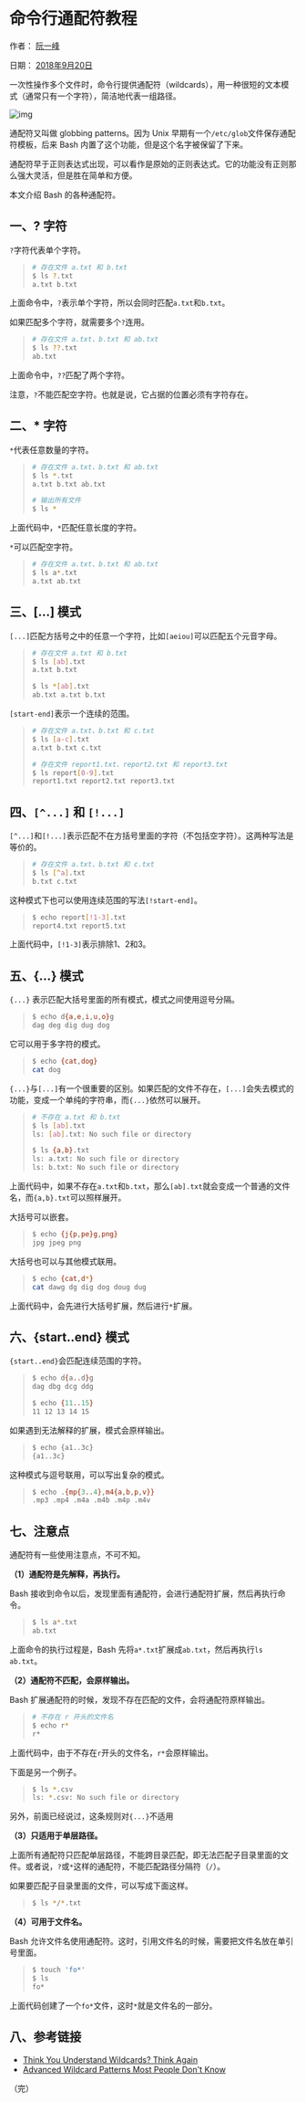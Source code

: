# 命令行通配符教程

作者： [阮一峰](https://www.ruanyifeng.com/)

日期： [2018年9月20日](https://www.ruanyifeng.com/blog/2018/09/)

一次性操作多个文件时，命令行提供通配符（wildcards），用一种很短的文本模式（通常只有一个字符），简洁地代表一组路径。

![img](https://www.wangbase.com/blogimg/asset/201809/bg2018092001.jpg)

通配符又叫做 globbing patterns。因为 Unix 早期有一个`/etc/glob`文件保存通配符模板，后来 Bash 内置了这个功能，但是这个名字被保留了下来。

通配符早于正则表达式出现，可以看作是原始的正则表达式。它的功能没有正则那么强大灵活，但是胜在简单和方便。

本文介绍 Bash 的各种通配符。

## 一、? 字符

`?`字符代表单个字符。

> ```bash
> # 存在文件 a.txt 和 b.txt
> $ ls ?.txt
> a.txt b.txt
> ```

上面命令中，`?`表示单个字符，所以会同时匹配`a.txt`和`b.txt`。

如果匹配多个字符，就需要多个`?`连用。

> ```bash
> # 存在文件 a.txt、b.txt 和 ab.txt
> $ ls ??.txt
> ab.txt
> ```

上面命令中，`??`匹配了两个字符。

注意，`?`不能匹配空字符。也就是说，它占据的位置必须有字符存在。

## 二、* 字符

`*`代表任意数量的字符。

> ```bash
> # 存在文件 a.txt、b.txt 和 ab.txt
> $ ls *.txt
> a.txt b.txt ab.txt
> 
> # 输出所有文件
> $ ls *
> ```

上面代码中，`*`匹配任意长度的字符。

`*`可以匹配空字符。

> ```bash
> # 存在文件 a.txt、b.txt 和 ab.txt
> $ ls a*.txt
> a.txt ab.txt
> ```

## 三、[...] 模式

`[...]`匹配方括号之中的任意一个字符，比如`[aeiou]`可以匹配五个元音字母。

> ```bash
> # 存在文件 a.txt 和 b.txt
> $ ls [ab].txt
> a.txt b.txt
> 
> $ ls *[ab].txt
> ab.txt a.txt b.txt
> ```

`[start-end]`表示一个连续的范围。

> ```bash
> # 存在文件 a.txt、b.txt 和 c.txt
> $ ls [a-c].txt
> a.txt b.txt c.txt
> 
> # 存在文件 report1.txt、report2.txt 和 report3.txt
> $ ls report[0-9].txt
> report1.txt report2.txt report3.txt
> ```

## 四、`[^...]` 和 `[!...]`

`[^...]`和`[!...]`表示匹配不在方括号里面的字符（不包括空字符）。这两种写法是等价的。

> ```bash
> # 存在文件 a.txt、b.txt 和 c.txt
> $ ls [^a].txt
> b.txt c.txt
> ```

这种模式下也可以使用连续范围的写法`[!start-end]`。

> ```bash
> $ echo report[!1-3].txt
> report4.txt report5.txt
> ```

上面代码中，`[!1-3]`表示排除1、2和3。

## 五、{...} 模式

`{...}` 表示匹配大括号里面的所有模式，模式之间使用逗号分隔。

> ```bash
> $ echo d{a,e,i,u,o}g
> dag deg dig dug dog
> ```

它可以用于多字符的模式。

> ```bash
> $ echo {cat,dog}
> cat dog
> ```

`{...}`与`[...]`有一个很重要的区别。如果匹配的文件不存在，`[...]`会失去模式的功能，变成一个单纯的字符串，而`{...}`依然可以展开。

> ```bash
> # 不存在 a.txt 和 b.txt
> $ ls [ab].txt
> ls: [ab].txt: No such file or directory
> 
> $ ls {a,b}.txt
> ls: a.txt: No such file or directory
> ls: b.txt: No such file or directory
> ```

上面代码中，如果不存在`a.txt`和`b.txt`，那么`[ab].txt`就会变成一个普通的文件名，而`{a,b}.txt`可以照样展开。

大括号可以嵌套。

> ```bash
> $ echo {j{p,pe}g,png}
> jpg jpeg png
> ```

大括号也可以与其他模式联用。

> ```bash
> $ echo {cat,d*}
> cat dawg dg dig dog doug dug
> ```

上面代码中，会先进行大括号扩展，然后进行`*`扩展。

## 六、{start..end} 模式

`{start..end}`会匹配连续范围的字符。

> ```bash
> $ echo d{a..d}g
> dag dbg dcg ddg
> 
> $ echo {11..15}
> 11 12 13 14 15
> ```

如果遇到无法解释的扩展，模式会原样输出。

> ```bash
> $ echo {a1..3c}
> {a1..3c}
> ```

这种模式与逗号联用，可以写出复杂的模式。

> ```bash
> $ echo .{mp{3..4},m4{a,b,p,v}}
> .mp3 .mp4 .m4a .m4b .m4p .m4v
> ```

## 七、注意点

通配符有一些使用注意点，不可不知。

**（1）通配符是先解释，再执行。**

Bash 接收到命令以后，发现里面有通配符，会进行通配符扩展，然后再执行命令。

> ```bash
> $ ls a*.txt
> ab.txt
> ```

上面命令的执行过程是，Bash 先将`a*.txt`扩展成`ab.txt`，然后再执行`ls ab.txt`。

**（2）通配符不匹配，会原样输出。**

Bash 扩展通配符的时候，发现不存在匹配的文件，会将通配符原样输出。

> ```bash
> # 不存在 r 开头的文件名
> $ echo r*
> r*
> ```

上面代码中，由于不存在`r`开头的文件名，`r*`会原样输出。

下面是另一个例子。

> ```bash
> $ ls *.csv
> ls: *.csv: No such file or directory
> ```

另外，前面已经说过，这条规则对`{...}`不适用

**（3）只适用于单层路径。**

上面所有通配符只匹配单层路径，不能跨目录匹配，即无法匹配子目录里面的文件。或者说，`?`或`*`这样的通配符，不能匹配路径分隔符（`/`）。

如果要匹配子目录里面的文件，可以写成下面这样。

> ```bash
> $ ls */*.txt
> ```

**（4）可用于文件名。**

Bash 允许文件名使用通配符。这时，引用文件名的时候，需要把文件名放在单引号里面。

> ```bash
> $ touch 'fo*'
> $ ls
> fo*
> ```

上面代码创建了一个`fo*`文件，这时`*`就是文件名的一部分。

## 八、参考链接

- [Think You Understand Wildcards? Think Again](https://medium.com/@leedowthwaite/why-most-people-only-think-they-understand-wildcards-63bb9c2024ab)
- [Advanced Wildcard Patterns Most People Don't Know](https://appcodelabs.com/advanced-wildcard-patterns-most-people-dont-know)

（完）